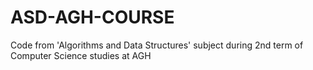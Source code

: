 # ASD-AGH-COURSE
Code from 'Algorithms and Data Structures' subject during 2nd term of Computer Science studies at AGH
